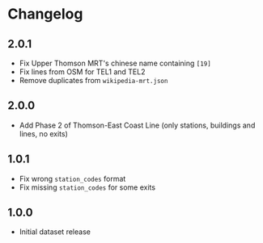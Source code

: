 # Changelog

## 2.0.1

- Fix Upper Thomson MRT's chinese name containing `[19]`
- Fix lines from OSM for TEL1 and TEL2
- Remove duplicates from `wikipedia-mrt.json`

## 2.0.0

- Add Phase 2 of Thomson-East Coast Line (only stations, buildings and lines, no exits)

## 1.0.1

- Fix wrong `station_codes` format
- Fix missing `station_codes` for some exits

## 1.0.0

- Initial dataset release
